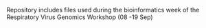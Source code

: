 Repository includes files used during the bioinformatics week of the Respiratory Virus Genomics Workshop (08 -19 Sep)
